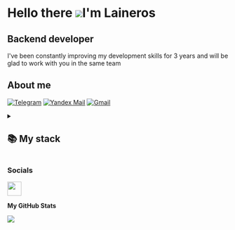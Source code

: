 Hello there ![](https://user-images.githubusercontent.com/18350557/176309783-0785949b-9127-417c-8b55-ab5a4333674e.gif)I'm Laineros
================================================================================================================================

Backend developer
-----------------

I've been constantly improving my development skills for 3 years and will be glad to work with you in the same team
## About me
[![Telegram](https://img.shields.io/badge/-Telegram-2CA5E0?style=flat&logo=telegram&logoColor=white)](https://t.me/Laineros)
[![Yandex Mail](https://img.shields.io/badge/-leolevchencko@yandex.ru-FF0000?style=flat&logo=yandex&logoColor=white)](https://mail.yandex.ru)
[![Gmail](https://img.shields.io/badge/-leonlevzenko@gmail.com-EA4335?style=flat&logo=gmail&logoColor=white)](https://mail.google.com)

<details align="left">
  <summary><h2><b>📚 My stack</b></h2></summary>
  <p align="center">
    <h3>Langs</h3>
    <a href="https://go-skill-icons.vercel.app/">
      <img
        src="https://go-skill-icons.vercel.app/api/icons?i=java,plsql,python,cs,javascript,golang,html,css"
      />
    </a>
    <h3>Frameworks / Tools</h3>
      <a href="https://go-skill-icons.vercel.app/">
        <img
          src="https://go-skill-icons.vercel.app/api/icons?i=spring,docker,postgresql,mysql,hibernate,junit,kafka,redis,ubuntu,maven,api,swagger,git"
        />
      </a>
    <h3>Software</h3>
      <a href="https://go-skill-icons.vercel.app/">
        <img
          src="https://go-skill-icons.vercel.app/api/icons?i=idea,pycharm,postman,figma,jira,kibana"
        />
      </a>
    <br>
</p>
</details>

### Socials

<p align="left"> <a href="https://www.github.com/laineros" target="_blank" rel="noreferrer"> <picture> <source media="(prefers-color-scheme: dark)" srcset="https://raw.githubusercontent.com/danielcranney/readme-generator/main/public/icons/socials/github-dark.svg" /> <source media="(prefers-color-scheme: light)" srcset="https://raw.githubusercontent.com/danielcranney/readme-generator/main/public/icons/socials/github.svg" /> <img src="https://raw.githubusercontent.com/danielcranney/readme-generator/main/public/icons/socials/github.svg" width="32" height="32" /> </picture> </a></p>

<b>My GitHub Stats</b>

<a href="http://www.github.com/laineros"><img src="https://github-readme-streak-stats.herokuapp.com/?user=laineros&stroke=ffffff&background=1c1917&ring=0891b2&fire=0891b2&currStreakNum=ffffff&currStreakLabel=0891b2&sideNums=ffffff&sideLabels=ffffff&dates=ffffff&hide_border=true" /></a>
